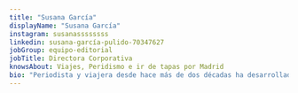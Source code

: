 ```yaml
---
title: "Susana García"
displayName: "Susana García"
instagram: susanassssssss
linkedin: susana-garcía-pulido-70347627
jobGroup: equipo-editorial
jobTitle: Directora Corporativa
knowsAbout: Viajes, Peridismo e ir de tapas por Madrid
bio: "Periodista y viajera desde hace más de dos décadas ha desarrollado su labor profesional entre el periodismo de viajes y la comunicación corporativa para empresas como Catai o Turismo de Croacia. La vida le ha llevado a especializarse en turismo familiar y disfruta con sus estudios de Geografía e Historia."
---
```




